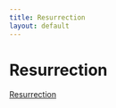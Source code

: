 ```yaml
---
title: Resurrection
layout: default
---
```


# Resurrection

<a class="c7" href="https://www.google.com/url?q=http://homebrewery.naturalcrit.com/print/ByWIGTJGzV&amp;sa=D&amp;source=editors&amp;ust=1670692134051744&amp;usg=AOvVaw1NA2nRecNqZNXHkkbkWoKh">Resurrection</a>
